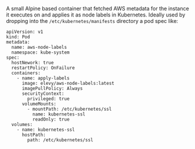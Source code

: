 A small Alpine based container that fetched AWS metadata for the instance it
executes on and applies it as node labels in Kubernetes.  Ideally used by
dropping into the `/etc/kubernetes/manifests` directory a pod spec like:

```
apiVersion: v1
kind: Pod
metadata:
  name: aws-node-labels
  namespace: kube-system
spec:
  hostNework: true
  restartPolicy: OnFailure
  containers:
    - name: apply-labels
      image: elevy/aws-node-labels:latest
      imagePullPolicy: Always
      securityContext:
        privileged: true
      volumeMounts:
        - mountPath: /etc/kubernetes/ssl
          name: kubernetes-ssl
          readOnly: true
  volumes:
    - name: kubernetes-ssl
      hostPath:
        path: /etc/kubernetes/ssl
```
